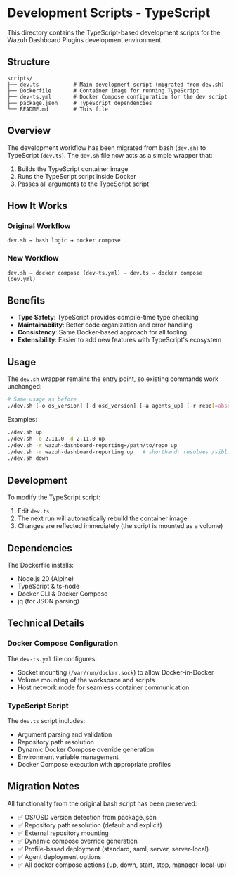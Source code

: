 # Development Scripts - TypeScript

This directory contains the TypeScript-based development scripts for the Wazuh Dashboard Plugins development environment.

## Structure

```
scripts/
├── dev.ts           # Main development script (migrated from dev.sh)
├── Dockerfile       # Container image for running TypeScript
├── dev-ts.yml       # Docker Compose configuration for the dev script
├── package.json     # TypeScript dependencies
└── README.md        # This file
```

## Overview

The development workflow has been migrated from bash (`dev.sh`) to TypeScript (`dev.ts`). The `dev.sh` file now acts as a simple wrapper that:

1. Builds the TypeScript container image
2. Runs the TypeScript script inside Docker
3. Passes all arguments to the TypeScript script

## How It Works

### Original Workflow
```
dev.sh → bash logic → docker compose
```

### New Workflow
```
dev.sh → docker compose (dev-ts.yml) → dev.ts → docker compose (dev.yml)
```

## Benefits

- **Type Safety**: TypeScript provides compile-time type checking
- **Maintainability**: Better code organization and error handling
- **Consistency**: Same Docker-based approach for all tooling
- **Extensibility**: Easier to add new features with TypeScript's ecosystem

## Usage

The `dev.sh` wrapper remains the entry point, so existing commands work unchanged:

```bash
# Same usage as before
./dev.sh [-o os_version] [-d osd_version] [-a agents_up] [-r repo[=absolute_path] ...] [default_repo_root] action [mode] [version]
```

Examples:
```bash
./dev.sh up
./dev.sh -o 2.11.0 -d 2.11.0 up
./dev.sh -r wazuh-dashboard-reporting=/path/to/repo up
./dev.sh -r wazuh-dashboard-reporting up   # shorthand: resolves /sibling/wazuh-dashboard-reporting
./dev.sh down
```

## Development

To modify the TypeScript script:

1. Edit `dev.ts`
2. The next run will automatically rebuild the container image
3. Changes are reflected immediately (the script is mounted as a volume)

## Dependencies

The Dockerfile installs:
- Node.js 20 (Alpine)
- TypeScript & ts-node
- Docker CLI & Docker Compose
- jq (for JSON parsing)

## Technical Details

### Docker Compose Configuration

The `dev-ts.yml` file configures:
- Socket mounting (`/var/run/docker.sock`) to allow Docker-in-Docker
- Volume mounting of the workspace and scripts
- Host network mode for seamless container communication

### TypeScript Script

The `dev.ts` script includes:
- Argument parsing and validation
- Repository path resolution
- Dynamic Docker Compose override generation
- Environment variable management
- Docker Compose execution with appropriate profiles

## Migration Notes

All functionality from the original bash script has been preserved:
- ✅ OS/OSD version detection from package.json
- ✅ Repository path resolution (default and explicit)
- ✅ External repository mounting
- ✅ Dynamic compose override generation
- ✅ Profile-based deployment (standard, saml, server, server-local)
- ✅ Agent deployment options
- ✅ All docker compose actions (up, down, start, stop, manager-local-up)
